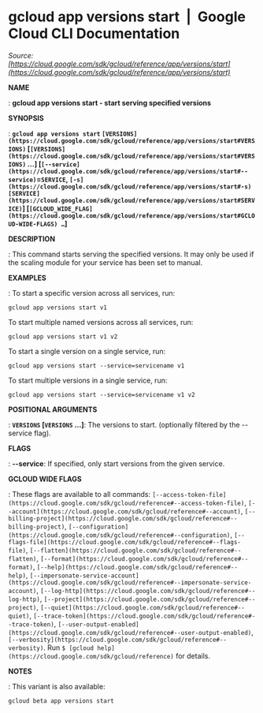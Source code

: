 # gcloud app versions start  |  Google Cloud CLI Documentation

*Source: [https://cloud.google.com/sdk/gcloud/reference/app/versions/start](https://cloud.google.com/sdk/gcloud/reference/app/versions/start)*

**NAME**

: **gcloud app versions start - start serving specified versions**

**SYNOPSIS**

: **`gcloud app versions start` `[VERSIONS](https://cloud.google.com/sdk/gcloud/reference/app/versions/start#VERSIONS)` [`[VERSIONS](https://cloud.google.com/sdk/gcloud/reference/app/versions/start#VERSIONS)` …] [`[--service](https://cloud.google.com/sdk/gcloud/reference/app/versions/start#--service)`=`SERVICE`, `[-s](https://cloud.google.com/sdk/gcloud/reference/app/versions/start#-s)` `[SERVICE](https://cloud.google.com/sdk/gcloud/reference/app/versions/start#SERVICE)`] [`[GCLOUD_WIDE_FLAG](https://cloud.google.com/sdk/gcloud/reference/app/versions/start#GCLOUD-WIDE-FLAGS) …`]**

**DESCRIPTION**

: This command starts serving the specified versions. It may only be used if the
scaling module for your service has been set to manual.

**EXAMPLES**

: To start a specific version across all services, run:

```
gcloud app versions start v1
```

To start multiple named versions across all services, run:

```
gcloud app versions start v1 v2
```

To start a single version on a single service, run:

```
gcloud app versions start --service=servicename v1
```

To start multiple versions in a single service, run:

```
gcloud app versions start --service=servicename v1 v2
```

**POSITIONAL ARGUMENTS**

: **`VERSIONS` [`VERSIONS` …]**:
The versions to start. (optionally filtered by the --service flag).

**FLAGS**

: **--service**:
If specified, only start versions from the given service.

**GCLOUD WIDE FLAGS**

: These flags are available to all commands: `[--access-token-file](https://cloud.google.com/sdk/gcloud/reference#--access-token-file)`,
`[--account](https://cloud.google.com/sdk/gcloud/reference#--account)`, `[--billing-project](https://cloud.google.com/sdk/gcloud/reference#--billing-project)`,
`[--configuration](https://cloud.google.com/sdk/gcloud/reference#--configuration)`,
`[--flags-file](https://cloud.google.com/sdk/gcloud/reference#--flags-file)`,
`[--flatten](https://cloud.google.com/sdk/gcloud/reference#--flatten)`, `[--format](https://cloud.google.com/sdk/gcloud/reference#--format)`, `[--help](https://cloud.google.com/sdk/gcloud/reference#--help)`, `[--impersonate-service-account](https://cloud.google.com/sdk/gcloud/reference#--impersonate-service-account)`,
`[--log-http](https://cloud.google.com/sdk/gcloud/reference#--log-http)`,
`[--project](https://cloud.google.com/sdk/gcloud/reference#--project)`, `[--quiet](https://cloud.google.com/sdk/gcloud/reference#--quiet)`, `[--trace-token](https://cloud.google.com/sdk/gcloud/reference#--trace-token)`, `[--user-output-enabled](https://cloud.google.com/sdk/gcloud/reference#--user-output-enabled)`,
`[--verbosity](https://cloud.google.com/sdk/gcloud/reference#--verbosity)`.
Run `$ [gcloud help](https://cloud.google.com/sdk/gcloud/reference)` for details.

**NOTES**

: This variant is also available:

```
gcloud beta app versions start
```